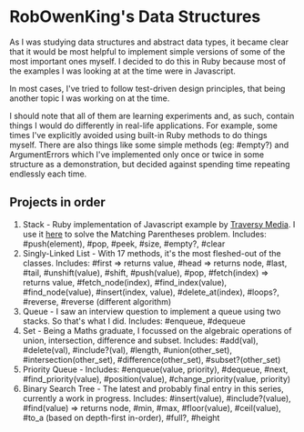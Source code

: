 # RobOwenKing's Data Structures

As I was studying data structures and abstract data types, it became clear that it would be most helpful to implement simple versions of some of the most important ones myself. I decided to do this in Ruby because most of the examples I was looking at at the time were in Javascript.

In most cases, I've tried to follow test-driven design principles, that being another topic I was working on at the time.

I should note that all of them are learning experiments and, as such, contain things I would do differently in real-life applications. For example, some times I've explicitly avoided using built-in Ruby methods to do things myself. There are also things like some simple methods (eg: #empty?) and ArgumentErrors which I've implemented only once or twice in some structure as a demonstration, but decided against spending time repeating endlessly each time.

## Projects in order
1. Stack - Ruby implementation of Javascript example by [Traversy Media](https://www.youtube.com/watch?v=wtynhUwS5hI). I use it [here](https://github.com/RobOwenKing/code_kata/blob/master/string_methods/parentheses.rb) to solve the Matching Parentheses problem. Includes: #push(element), #pop, #peek, #size, #empty?, #clear
2. Singly-Linked List - With 17 methods, it's the most fleshed-out of the classes. Includes: #first => returns value, #head => returns node, #last, #tail, #unshift(value), #shift, #push(value), #pop, #fetch(index) => returns value, #fetch_node(index), #find_index(value), #find_node(value), #insert(index, value), #delete_at(index), #loops?, #reverse, #reverse (different algorithm)
3. Queue - I saw an interview question to implement a queue using two stacks. So that's what I did. Includes: #enqueue, #dequeue
4. Set - Being a Maths graduate, I focussed on the algebraic operations of union, intersection, difference and subset. Includes: #add(val), #delete(val), #include?(val), #length, #union(other_set), #intersection(other_set), #difference(other_set), #subset?(other_set)
5. Priority Queue - Includes: #enqueue(value, priority), #dequeue, #next, #find_priority(value), #position(value), #change_priority(value, priority)
6. Binary Search Tree - The latest and probably final entry in this series, currently a work in progress. Includes: #insert(value), #include?(value), #find(value) => returns node, #min, #max, #floor(value), #ceil(value), #to_a (based on depth-first in-order), #full?, #height
